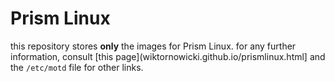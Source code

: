 # Prism Linux

this repository stores **only** the images for Prism Linux. for any further information, consult [this page](wiktornowicki.github.io/prismlinux.html] and the ``/etc/motd`` file for other links.
